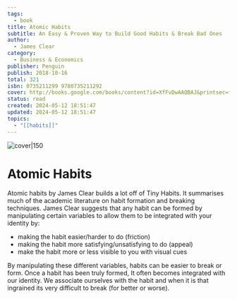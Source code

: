 ```yaml
---
tags:
  - book
title: Atomic Habits
subtitle: An Easy & Proven Way to Build Good Habits & Break Bad Ones
author:
  - James Clear
category:
  - Business & Economics
publisher: Penguin
publish: 2018-10-16
total: 321
isbn: 0735211299 9780735211292
cover: http://books.google.com/books/content?id=XfFvDwAAQBAJ&printsec=frontcover&img=1&zoom=1&source=gbs_api
status: read
created: 2024-05-12 18:51:47
updated: 2024-05-12 18:51:47
topics:
  - "[[habits]]"
---
```


![cover|150](http://books.google.com/books/content?id=XfFvDwAAQBAJ&printsec=frontcover&img=1&zoom=1&source=gbs_api)
# Atomic Habits
Atomic habits by James Clear builds a lot off of Tiny Habits. It summarises much of the academic literature on habit formation and breaking techniques. James Clear suggests that any habit can be formed by manipulating certain variables to allow them to be integrated with your identity by:
- making the habit easier/harder to do (friction)
- making the habit more satisfying/unsatisfying to do (appeal)
- make the habit more or less visible to you with visual cues

By manipulating these different variables, habits can be easier to break or form. Once a habit has been truly formed, It often becomes integrated with our identity. We associate ourselves with the habit and when it is that ingrained its very difficult to break (for better or worse). 